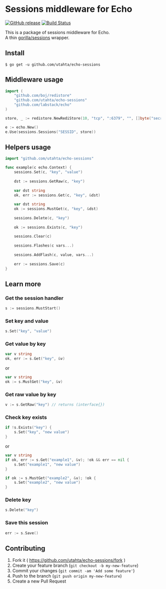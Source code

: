 # Sessions middleware for Echo

[![GitHub release](https://img.shields.io/github/release/utahta/echo-sessions.svg)](https://github.com/utahta/echo-sessions/releases) 
[![Build Status](https://travis-ci.org/utahta/echo-sessions.svg?branch=master)](https://travis-ci.org/utahta/echo-sessions)

This is a package of sessions middleware for Echo.  
A thin [gorilla/sessions](https://github.com/gorilla/sessions) wrapper.

## Install

```
$ go get -u github.com/utahta/echo-sessions
```

## Middleware usage

```go
import (
    "github.com/boj/redistore"
    "github.com/utahta/echo-sessions"
    "github.com/labstack/echo"
)

store, _ := redistore.NewRediStore(10, "tcp", ":6379", "", []byte("secret-key"))

e := echo.New()
e.Use(sessions.Sessions("SESSID", store))
```

## Helpers usage

```go
import "github.com/utahta/echo-sessions"

func example(c echo.Context) {
    sessions.Set(c, "key", "value")
    
    dst := sessions.GetRaw(c, "key")
    
    var dst string
    ok, err := sessions.Get(c, "key", &dst)
    
    var dst string
    ok := sessions.MustGet(c, "key", &dst)
    
    sessions.Delete(c, "key")
    
    ok := sessions.Exists(c, "key")
    
    sessions.Clear(c)
    
    sessions.Flashes(c vars...)
    
    sessions.AddFlash(c, value, vars...)
    
    err := sessions.Save(c)
}
```

## Learn more

### Get the session handler
```go
s := sessions.MustStart()
```

### Set key and value
```go
s.Set("key", "value")
```

### Get value by key
```go
var v string
ok, err := s.Get("key", &v)
```
or
```go
var v string
ok := s.MustGet("key", &v)
```

### Get raw value by key
```go
v := s.GetRaw("key") // returns (interface{})
```

### Check key exists
```go
if !s.Exists("key") {
    s.Set("key", "new value")
}
```
or
```go
var v string
if ok, err := s.Get("example1", &v); !ok && err == nil {
    s.Set("example1", "new value")
}

if ok := s.MustGet("example2", &v); !ok {
    s.Set("example2", "new value")
}
```

### Delete key
```go
s.Delete("key")
```

### Save this session
```go
err := s.Save()
```

## Contributing

1. Fork it ( https://github.com/utahta/echo-sessions/fork )
2. Create your feature branch (`git checkout -b my-new-feature`)
3. Commit your changes (`git commit -am 'Add some feature'`)
4. Push to the branch (`git push origin my-new-feature`)
5. Create a new Pull Request

